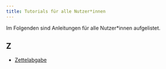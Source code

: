 ```yaml
---
title: Tutorials für alle Nutzer*innen
---
```


Im Folgenden sind Anleitungen für alle Nutzer\*innen aufgelistet. 

## Z
* [Zettelabgabe](tut-submissions.md)
